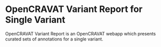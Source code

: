 # OpenCRAVAT Variant Report for Single Variant

OpenCRAVAT Variant Report is an OpenCRAVAT webapp which presents curated sets of annotations for a single variant.
